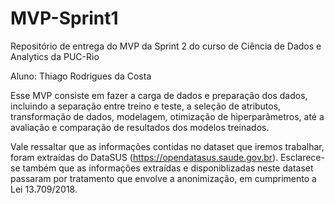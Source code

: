 # MVP-Sprint1
Repositório de entrega do MVP da Sprint 2 do curso de Ciência de Dados e Analytics da PUC-Rio

Aluno: Thiago Rodrigues da Costa

Esse MVP consiste em fazer a carga de dados e preparação dos dados, incluindo a separação entre treino e teste, a seleção de atributos, transformação de dados, modelagem, otimização de hiperparâmetros, até a avaliação e comparação de resultados dos modelos treinados.

Vale ressaltar que as informações contidas no dataset que iremos trabalhar, foram extraídas do DataSUS (https://opendatasus.saude.gov.br). Esclarece-se também que as informações extraídas e disponiblizadas neste dataset passaram por tratamento que envolve a anonimização, em cumprimento a Lei 13.709/2018.
